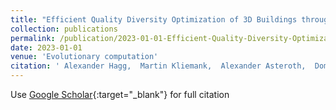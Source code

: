 ```yaml
---
title: "Efficient Quality Diversity Optimization of 3D Buildings through 2D Pre-optimization"
collection: publications
permalink: /publication/2023-01-01-Efficient-Quality-Diversity-Optimization-of-3D-Buildings-through-2D-Pre-optimization
date: 2023-01-01
venue: 'Evolutionary computation'
citation: ' Alexander Hagg,  Martin Kliemank,  Alexander Asteroth,  Dominik Wilde,  Mario Bedrunka,  Holger Foysi,  Dirk Reith, &quot;Efficient Quality Diversity Optimization of 3D Buildings through 2D Pre-optimization.&quot; Evolutionary computation, 2023.'
---
```

Use [Google Scholar](https://scholar.google.com/scholar?q=Efficient+Quality+Diversity+Optimization+of+3D+Buildings+through+2D+Pre+optimization){:target="_blank"} for full citation